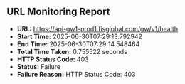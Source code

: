## URL Monitoring Report

- **URL:** https://api-gw1-prod1.fisglobal.com/gw/v1/health
- **Start Time:** 2025-06-30T07:29:13.792942
- **End Time:** 2025-06-30T07:29:14.548464
- **Total Time Taken:** 0.755522 seconds
- **HTTP Status Code:** 403
- **Status:** Failure
- **Failure Reason:** HTTP Status Code: 403
